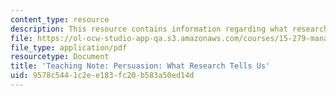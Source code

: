 ```yaml
---
content_type: resource
description: This resource contains information regarding what research tells us.
file: https://ol-ocw-studio-app-qa.s3.amazonaws.com/courses/15-279-management-communication-for-undergraduates-fall-2012/9578c5441c2ee183fc20b583a50ed14d_MIT15_279F12_prsuasnRsrch.pdf
file_type: application/pdf
resourcetype: Document
title: 'Teaching Note: Persuasion: What Research Tells Us'
uid: 9578c544-1c2e-e183-fc20-b583a50ed14d
---
```

